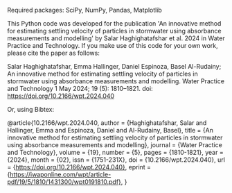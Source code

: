 Required packages: SciPy, NumPy, Pandas, Matplotlib

This Python code was developed for the publication 'An innovative method for estimating settling velocity of particles in stormwater using absorbance measurements and modelling' by Salar Haghighatafshar et al. 2024 in Water Practice and Technology. If you make use of this code for your own work, please cite the paper as follows:

Salar Haghighatafshar, Emma Hallinger, Daniel Espinoza, Basel Al-Rudainy; An innovative method for estimating settling velocity of particles in stormwater using absorbance measurements and modelling. Water Practice and Technology 1 May 2024; 19 (5): 1810–1821. doi: https://doi.org/10.2166/wpt.2024.040

Or, using Bibtex:

@article{10.2166/wpt.2024.040,
    author = {Haghighatafshar, Salar and Hallinger, Emma and Espinoza, Daniel and Al-Rudainy, Basel},
    title = {An innovative method for estimating settling velocity of particles in stormwater using absorbance measurements and modelling},
    journal = {Water Practice and Technology},
    volume = {19},
    number = {5},
    pages = {1810-1821},
    year = {2024},
    month = {02},
    issn = {1751-231X},
    doi = {10.2166/wpt.2024.040},
    url = {https://doi.org/10.2166/wpt.2024.040},
    eprint = {https://iwaponline.com/wpt/article-pdf/19/5/1810/1431300/wpt0191810.pdf},
}
